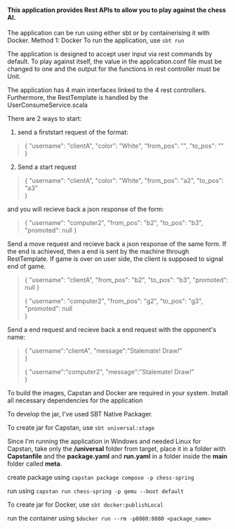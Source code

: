#### This application provides Rest APIs to allow you to play against the chess AI. 
The application can be run using either sbt or by containerising it with Docker. 
Method 1: Docker
To run the application, use `sbt run`

The application is designed to accept user input via rest commands by default. To play against itself, the value in the application.conf file must be changed to one and the output for the functions in rest controller must be Unit.

The application has 4 main interfaces linked to the 4  rest controllers. Furthermore, the RestTemplate is handled by the UserConsumeService.scala

There are 2 ways to start:
1) send a firststart request of the format:
> {
>       "username": "clientA",
>       "color": "White",
>       "from_pos": "",
>       "to_pos": ""        
> }

2) Send a start request
> {
>       "username": "clientA",
>       "color": "White",
>       "from_pos": "a2",
>       "to_pos": "a3"   
> }

  and you will recieve back a json response of the form:
> {
>       "username": "computer2",
>       "from_pos": "b2",
>       "to_pos": "b3",
>       "promoted": null
> }

Send a move request and recieve back a json response of the same form. 
If the end is achieved, then a end is sent by the machine through RestTemplate.
If game is over on user side, the client is supposed to signal end of game. 

> {
>       "username": "clientA",
>       "from_pos": "b2",
>       "to_pos": "b3",
>       "promoted": null
> }
> 
> {
>       "username": "computer2",
>       "from_pos": "g2",
>       "to_pos": "g3",
>       "promoted": null   
> }

Send a end request and recieve back a end request with the opponent's name:   
>  {
>     "username":"clientA",
>     "message":"Stalemate! Draw!"   
>  }
> 
>  {
>     "username":"computer2",
>     "message":"Stalemate! Draw!"   
>  }

To build the images, Capstan and Docker are required in your system.
Install all necessary dependencies for the application

To develop the jar, I've used SBT Native Packager.

To create jar for Capstan, use 
`sbt universal:stage`

Since I'm running the application in Windows and needed Linux for Capstan,
take only the **/universal** folder from target, place it in a folder with **Capstanfile**
and the **package.yaml** and **run.yaml** in a folder inside the **main** folder called **meta**. 

create package using 
`capstan package compose -p chess-spring`

run using 
`capstan run chess-spring -p qemu --boot default`

To create jar for Docker, use
`sbt docker:publishLocal`

run the container using 
`$docker run --rm -p8080:8080 <package_name>`





